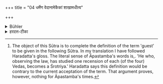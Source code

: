 +++
title = "04 धर्मेण वेदानामेकैकां शाखामधीत्य"

+++

<details><summary>Bühler</summary>

4. He is called a Śrotriya who, observing the law (of studentship), has learned one recension of the Veda (which may be current in his family). [^3] 


[^3]:  The object of this Sūtra is to complete the definition of the term 'guest' to be given in the following Sūtra. In my translation I have followed Haradatta's gloss. The literal sense of Āpastamba's words is,. 'He who, observing the law, has studied one recension of each (of the four) Vedas, becomes a Śrotriya.' Haradatta says this definition would be contrary to the current acceptation of the term. That argument proves, however, nothing for Āpastamba's times.
</details>

<details><summary>हरदत्त-टीका</summary>

## सूत्रम्
धर्मेण वेदानामेकैकां शाखामधीत्य श्रोत्रियो भवति ॥४॥  
### प्रस्तावः
इदानीमतिथिलक्षणं वक्तुं तदुपयोगिश्रोत्रियलक्षणमाह —  
## टिप्पनी
विद्यार्थस्य यो नियमः स धर्मः । तेन वेदानां यां काञ्चन शाखामधीत्य श्रोत्रियो भवति। पुरुषस्य हि प्रतिवेदमकैका शाखा भवति। या पूर्वैः परिगृहीताध्ययनानुष्ठानाभ्यां सा प्रतिवेदं स्वशाखा । तामधीत्य श्रोत्रियो भवति, न तु प्रतिवेदमैकेकामधीत्य श्रोत्रियो भवतीति। लोकविरोधात् । लोके हि यां कांचनैकां शाखामधीयानः श्रोत्रिय इति प्रसिद्धः।
</details>
